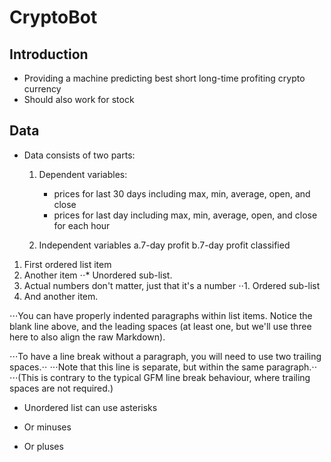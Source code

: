 # CryptoBot

<!-- ![Subway](./TehranSubway.PNG)   -->

## Introduction

* Providing a machine predicting best short long-time profiting crypto currency  
* Should also work for stock

## Data

* Data consists of two parts:

   1. Dependent variables:

      * prices for last 30 days including max, min, average, open, and close
       * prices for last day including max, min, average, open, and close for each hour

  2. Independent variables
    a.7-day profit
    b.7-day profit classified

1. First ordered list item
2. Another item
⋅⋅* Unordered sub-list. 
1. Actual numbers don't matter, just that it's a number
⋅⋅1. Ordered sub-list
4. And another item.

⋅⋅⋅You can have properly indented paragraphs within list items. Notice the blank line above, and the leading spaces (at least one, but we'll use three here to also align the raw Markdown).

⋅⋅⋅To have a line break without a paragraph, you will need to use two trailing spaces.⋅⋅
⋅⋅⋅Note that this line is separate, but within the same paragraph.⋅⋅
⋅⋅⋅(This is contrary to the typical GFM line break behaviour, where trailing spaces are not required.)

* Unordered list can use asterisks
- Or minuses
+ Or pluses
